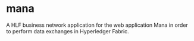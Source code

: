 # mana

A HLF business network application for the web application Mana in order to perform data exchanges in Hyperledger Fabric. 
